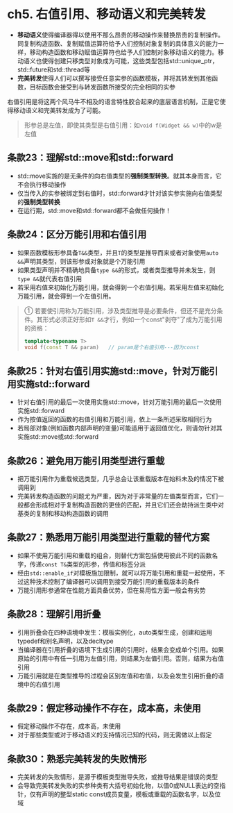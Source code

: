 # ch5. 右值引用、移动语义和完美转发

- **移动语义**使得编译器得以使用不那么昂贵的移动操作来替换昂贵的复制操作。同复制构造函数、复制赋值运算符给予人们控制对象复制的具体意义的能力一样，移动构造函数和移动赋值运算符也给予人们控制对象移动语义的能力。移动语义也使得创建只移类型对象成为可能，这些类型包括std::unique_ptr，std::future和std::thread等
- **完美转发**使得人们可以撰写接受任意实参的函数模板，并将其转发到其他函数，目标函数会接受到与转发函数所接受的完全相同的实参

右值引用是将这两个风马牛不相及的语言特性胶合起来的底层语言机制，正是它使得移动语义和完美转发成为了可能。

> 形参总是左值，即使其类型是右值引用：如`void f(Widget && w)`中的w是左值

## 条款23：理解std::move和std::forward

- std::move实施的是无条件的向右值类型的**强制类型转换**。就其本身而言，它不会执行移动操作
- 仅当传入的实参被绑定到右值时，std::forward才针对该实参实施向右值类型的**强制类型转换**
- 在运行期，std::move和std::forward都不会做任何操作！


## 条款24：区分万能引用和右值引用

- 如果函数模板形参具备`T&&`类型，并且`T`的类型是推导而来或者对象使用`auto &&`声明其类型，则该形参或对象就是个万能引用
- 如果类型声明并不精确地具备`type &&`的形式，或者类型推导并未发生，则`type &&`就代表右值引用
- 若采用右值来初始化万能引用，就会得到一个右值引用。若采用左值来初始化万能引用，就会得到一个左值引用。

> ① 若要使引用称为万能引用，涉及类型推导是必要条件，但还不是充分条件。其形式必须正好形如`T &&`才行，例如一个const"剥夺"了成为万能引用的资格：
>
> ```cpp
> template<typename T>
> void f(const T && param)   // param是个右值引用---因为const
> ```
>

## 条款25：针对右值引用实施std::move，针对万能引用实施std::forward

- 针对右值引用的最后一次使用实施std::move，针对万能引用的最后一次使用实施std::forward
- 作为按值返回的函数的右值引用和万能引用，依上一条所述采取相同行为
- 若局部对象(例如函数内部声明的变量)可能适用于返回值优化，则请勿针对其实施std::move或std::forward

## 条款26：避免用万能引用类型进行重载

- 把万能引用作为重载候选类型，几乎总会让该重载版本在始料未及的情况下被调用到
- 完美转发构造函数的问题尤为严重，因为对于非常量的左值类型而言，它们一般都会形成相对于复制构造函数的更佳的匹配，并且它们还会劫持派生类中对基类的复制和移动构造函数的调用

## 条款27：熟悉用万能引用类型进行重载的替代方案

- 如果不使用万能引用和重载的组合，则替代方案包括使用彼此不同的函数名字，传递`const T&`类型的形参，传值和标签分派
- 经由`std::enable_if`对模板施加限制，就可以将万能引用和重载一起使用，不过这种技术控制了编译器可以调用到接受万能引用的重载版本的条件
- 万能引用形参通常在性能方面具备优势，但在易用性方面一般会有劣势

## 条款28：理解引用折叠

- 引用折叠会在四种语境中发生：模板实例化，auto类型生成，创建和运用typedef和别名声明，以及decltype
- 当编译器在引用折叠的语境下生成引用的引用时，结果会变成单个引用。如果原始的引用中有任一引用为左值引用，则结果为左值引用。否则，结果为右值引用
- 万能引用就是在类型推导的过程会区别左值和右值，以及会发生引用折叠的语境中的右值引用

## 条款29：假定移动操作不存在，成本高，未使用

- 假定移动操作不存在，成本高，未使用
- 对于那些类型或对于移动语义的支持情况已知的代码，则无需做以上假定

## 条款30：熟悉完美转发的失败情形

- 完美转发的失败情形，是源于模板类型推导失败，或推导结果是错误的类型
- 会导致完美转发失败的实参种类有大括号初始化物，以值0或NULL表达的空指针，仅有声明的整型static const成员变量，模板或重载的函数名字，以及位域